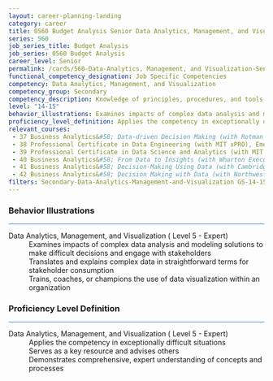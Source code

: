 ```yaml
---
layout: career-planning-landing
category: career
title: 0560 Budget Analysis Senior Data Analytics, Management, and Visualization
series: 560
job_series_title: Budget Analysis
job_series: 0560 Budget Analysis
career_level: Senior
permalink: /cards/560-Data-Analytics, Management, and Visualization-Senior
functional_competency_designation: Job Specific Competencies
competency: Data Analytics, Management, and Visualization
competency_group: Secondary
competency_description: Knowledge of principles, procedures, and tools used to manage and analyze data in order to make conclusions about that information; identifies trends and metrics from large data sets; presents data in a visually clear way to enable decision makers to identify patterns and grasp difficult concepts.
level: "14-15"
behavior_illustrations: Examines impacts of complex data analysis and modeling solutions to make difficult decisions and engage with stakeholders ? Translates and explains complex data in straightforward terms for stakeholder consumption ?                                                                                                                                                                                                          Trains, coaches, or champions the use of data visualization within an organization ?
proficiency_level_definition: Applies the competency in exceptionally difficult situations ? Serves as a key resource and advises others ? Demonstrates comprehensive, expert understanding of concepts and processes
relevant_courses: 
 - 37 Business Analytics&#58; Data-driven Decision Making (with Rotman School of Management at the University of Toronto), Emeritus, <a href="https://executive-ed.xpro.mit.edu/professional-certificate-data-engineering/enterprise/?b2c_form=true&utm_campaign=gsa&utm_source=b2b">https://executive-ed.xpro.mit.edu/professional-certificate-data-engineering/enterprise/?b2c_form=true&utm_campaign=gsa&utm_source=b2b</a>
 - 38 Professional Certificate in Data Engineering (with MIT xPRO), Emeritus, <a href="https://executive-ed.xpro.mit.edu/professional-certificate-in-data-science-and-analytics/enterprise/?b2c_form=true&utm_campaign=gsa&utm_source=b2b">https://executive-ed.xpro.mit.edu/professional-certificate-in-data-science-and-analytics/enterprise/?b2c_form=true&utm_campaign=gsa&utm_source=b2b</a>
 - 39 Professional Certificate in Data Science and Analytics (with MIT xPRO), Emeritus, <a href="https://online-execed.wharton.upenn.edu/business-analytics/enterprise/?b2c_form=true&utm_campaign=gsa&utm_source=b2b">https://online-execed.wharton.upenn.edu/business-analytics/enterprise/?b2c_form=true&utm_campaign=gsa&utm_source=b2b</a>
 - 40 Business Analytics&#58; From Data to Insights (with Wharton Executive Education), Emeritus, <a href="https://online.em.jbs.cam.ac.uk/business-analytics/enterprise/?b2c_form=true&utm_campaign=gsa&utm_source=b2b">https://online.em.jbs.cam.ac.uk/business-analytics/enterprise/?b2c_form=true&utm_campaign=gsa&utm_source=b2b</a>
 - 41 Business Analytics&#58; Decision-Making Using Data (with Cambridge Judge Business School), Emeritus, <a href="https://online.em.kellogg.northwestern.edu/business-analytics/enterprise/?b2c_form=true&utm_campaign=gsa&utm_source=b2b">https://online.em.kellogg.northwestern.edu/business-analytics/enterprise/?b2c_form=true&utm_campaign=gsa&utm_source=b2b</a>
 - 42 Business Analytics&#58; Decision Making with Data (with Northwestern University Kellogg School of Management Executive Education), Emeritus, <a href="https://em-executive.berkeley.edu/business-analytics-leaders/enterprise/?b2c_form=true&utm_campaign=gsa&utm_source=b2b">https://em-executive.berkeley.edu/business-analytics-leaders/enterprise/?b2c_form=true&utm_campaign=gsa&utm_source=b2b</a>
filters: Secondary-Data-Analytics-Management-and-Visualization GS-14-15 series-0560
---
```


<div class="desktop:grid-col-6 margin-y-3">
  <div class="border-top-2 bg-white padding-3 shadow-5 height-full members-hover border-1px button-border border-top-blue radius-lg card-text-color">
    <h3>Behavior Illustrations</h3>
    <hr style="background-color: #2680EB !important;"/>
    <dl class="text-base card-content-color"><dt>Data Analytics, Management, and Visualization ( Level 5 - Expert)</dt><dd>Examines impacts of complex data analysis and modeling solutions to make difficult decisions and engage with stakeholders </dd><dd> Translates and explains complex data in straightforward terms for stakeholder consumption </dd><dd>                                                                                                                                                                                                          Trains, coaches, or champions the use of data visualization within an organization </dd></dl>
  </div>
</div>
<div class="desktop:grid-col-6 margin-y-3">
  <div class="border-top-2 bg-white padding-3 shadow-5 height-full members-hover border-1px button-border border-top-blue radius-lg card-text-color">
    <h3>Proficiency Level Definition</h3>
     <hr style="background-color: #2680EB !important;"/>
    <dl class="text-base card-content-color"><dt>Data Analytics, Management, and Visualization ( Level 5 - Expert)</dt><dd>Applies the competency in exceptionally difficult situations </dd><dd> Serves as a key resource and advises others </dd><dd> Demonstrates comprehensive, expert understanding of concepts and processes</dd></dl>
  </div>
</div>